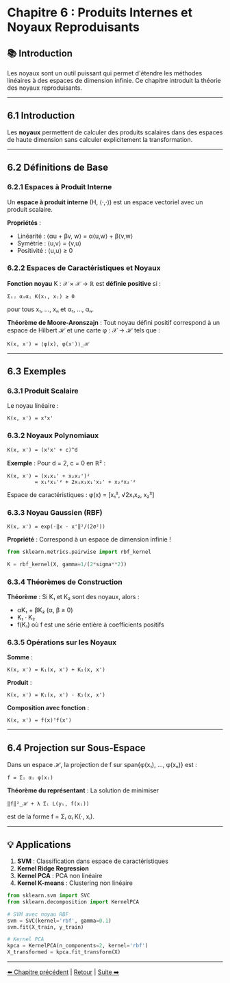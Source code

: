 # Chapitre 6 : Produits Internes et Noyaux Reproduisants

## 📚 Introduction

Les noyaux sont un outil puissant qui permet d'étendre les méthodes linéaires à des espaces de dimension infinie. Ce chapitre introduit la théorie des noyaux reproduisants.

---

## 6.1 Introduction

Les **noyaux** permettent de calculer des produits scalaires dans des espaces de haute dimension sans calculer explicitement la transformation.

---

## 6.2 Définitions de Base

### 6.2.1 Espaces à Produit Interne

Un **espace à produit interne** (H, ⟨·,·⟩) est un espace vectoriel avec un produit scalaire.

**Propriétés** :
- Linéarité : ⟨αu + βv, w⟩ = α⟨u,w⟩ + β⟨v,w⟩
- Symétrie : ⟨u,v⟩ = ⟨v,u⟩
- Positivité : ⟨u,u⟩ ≥ 0

### 6.2.2 Espaces de Caractéristiques et Noyaux

**Fonction noyau** K : 𝒳 × 𝒳 → ℝ est **définie positive** si :
```
Σᵢⱼ αᵢαⱼ K(xᵢ, xⱼ) ≥ 0
```
pour tous x₁, ..., xₙ et α₁, ..., αₙ.

**Théorème de Moore-Aronszajn** : Tout noyau défini positif correspond à un espace de Hilbert ℋ et une carte φ : 𝒳 → ℋ tels que :
```
K(x, x') = ⟨φ(x), φ(x')⟩_ℋ
```

---

## 6.3 Exemples

### 6.3.1 Produit Scalaire

Le noyau linéaire :
```
K(x, x') = xᵀx'
```

### 6.3.2 Noyaux Polynomiaux

```
K(x, x') = (xᵀx' + c)^d
```

**Exemple** : Pour d = 2, c = 0 en ℝ² :
```
K(x, x') = (x₁x₁' + x₂x₂')²
         = x₁²x₁'² + 2x₁x₂x₁'x₂' + x₂²x₂'²
```

Espace de caractéristiques : φ(x) = [x₁², √2x₁x₂, x₂²]

### 6.3.3 Noyau Gaussien (RBF)

```
K(x, x') = exp(-‖x - x'‖²/(2σ²))
```

**Propriété** : Correspond à un espace de dimension infinie !

```python
from sklearn.metrics.pairwise import rbf_kernel

K = rbf_kernel(X, gamma=1/(2*sigma**2))
```

### 6.3.4 Théorèmes de Construction

**Théorème** : Si K₁ et K₂ sont des noyaux, alors :
- αK₁ + βK₂ (α, β ≥ 0)
- K₁ · K₂
- f(K₁) où f est une série entière à coefficients positifs

### 6.3.5 Opérations sur les Noyaux

**Somme** :
```
K(x, x') = K₁(x, x') + K₂(x, x')
```

**Produit** :
```
K(x, x') = K₁(x, x') · K₂(x, x')
```

**Composition avec fonction** :
```
K(x, x') = f(x)ᵀf(x')
```

---

## 6.4 Projection sur Sous-Espace

Dans un espace ℋ, la projection de f sur span{φ(x₁), ..., φ(xₙ)} est :

```
f̂ = Σᵢ αᵢ φ(xᵢ)
```

**Théorème du représentant** : La solution de minimiser
```
‖f‖²_ℋ + λ Σᵢ L(yᵢ, f(xᵢ))
```
est de la forme f = Σᵢ αᵢ K(·, xᵢ).

---

## 💡 Applications

1. **SVM** : Classification dans espace de caractéristiques
2. **Kernel Ridge Regression**
3. **Kernel PCA** : PCA non linéaire
4. **Kernel K-means** : Clustering non linéaire

```python
from sklearn.svm import SVC
from sklearn.decomposition import KernelPCA

# SVM avec noyau RBF
svm = SVC(kernel='rbf', gamma=0.1)
svm.fit(X_train, y_train)

# Kernel PCA
kpca = KernelPCA(n_components=2, kernel='rbf')
X_transformed = kpca.fit_transform(X)
```

---

[⬅️ Chapitre précédent](./chapitre-05-prediction-concepts.md) | [Retour](../README.md) | [Suite ➡️](../partie-3-apprentissage-supervise/chapitre-07-regression-lineaire.md)

